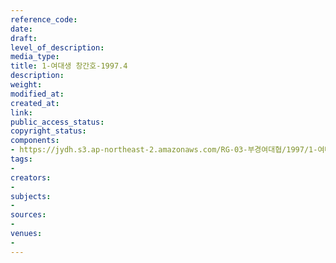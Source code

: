 ```yaml
---
reference_code: 
date: 
draft: 
level_of_description: 
media_type: 
title: 1-여대생 창간호-1997.4
description: 
weight: 
modified_at: 
created_at: 
link: 
public_access_status: 
copyright_status: 
components:
- https://jydh.s3.ap-northeast-2.amazonaws.com/RG-03-부경여대협/1997/1-여대생+창간호-1997.4.pdf
tags:
- 
creators:
- 
subjects:
- 
sources:
- 
venues:
- 
---
```

